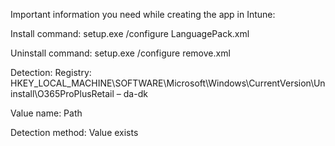 Important information you need while creating the app in Intune:

Install command: setup.exe /configure LanguagePack.xml

Uninstall command: setup.exe /configure remove.xml

Detection:
Registry: HKEY_LOCAL_MACHINE\SOFTWARE\Microsoft\Windows\CurrentVersion\Uninstall\O365ProPlusRetail – da-dk

Value name: Path

Detection method: Value exists
